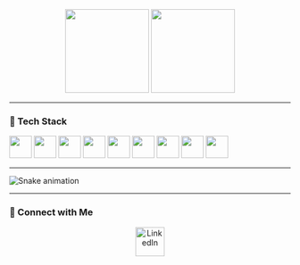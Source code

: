 <div align="center">
  <img src="https://github-readme-stats.vercel.app/api?username=bobyang08250772&hide_title=false&hide_rank=false&show_icons=true&include_all_commits=true&count_private=true&disable_animations=false&theme=dracula&locale=en&hide_border=false" height="150" />
  <img src="https://github-readme-stats.vercel.app/api/top-langs?username=bobyang08250772&locale=en&hide_title=false&layout=compact&card_width=320&langs_count=5&theme=dracula&hide_border=false" height="150" />
</div>

---

### 🚀 Tech Stack

<p align="left">
  <img src="https://cdn.jsdelivr.net/gh/devicons/devicon/icons/javascript/javascript-original.svg" height="40" width="40" style="display: inline-block;" />
  <img src="https://cdn.jsdelivr.net/gh/devicons/devicon/icons/typescript/typescript-original.svg" height="40" width="40" style="display: inline-block;" />
  <img src="https://cdn.jsdelivr.net/gh/devicons/devicon/icons/amazonwebservices/amazonwebservices-line-wordmark.svg" height="40" style="display: inline-block;" />
  <img src="https://cdn.jsdelivr.net/gh/devicons/devicon/icons/angularjs/angularjs-original.svg" height="40" width="40" style="display: inline-block;" />
  <img src="https://cdn.jsdelivr.net/gh/devicons/devicon/icons/django/django-plain.svg" height="40" width="40" style="display: inline-block;" />
  <img src="https://cdn.jsdelivr.net/gh/devicons/devicon/icons/python/python-original.svg" height="40" width="40" style="display: inline-block;" />
  <img src="https://cdn.jsdelivr.net/gh/devicons/devicon/icons/html5/html5-original.svg" height="40" width="40" style="display: inline-block;" />
  <img src="https://cdn.jsdelivr.net/gh/devicons/devicon/icons/css3/css3-original.svg" height="40" width="40" style="display: inline-block;" />
  <img src="https://cdn.jsdelivr.net/gh/devicons/devicon/icons/materialui/materialui-original.svg" height="40" width="40" style="display: inline-block;" />
</p>



---

![Snake animation](https://raw.githubusercontent.com/bobyang08250772/bobyang08250772/output/snake.svg)

---

### 🔗 Connect with Me

<p align="center">
  <a href="https://www.linkedin.com/in/xin-yang-b61115255/" target="_blank">
    <img src="https://raw.githubusercontent.com/maurodesouza/profile-readme-generator/master/src/assets/icons/social/linkedin/default.svg" width="52" alt="LinkedIn" />
  </a>
</p>
